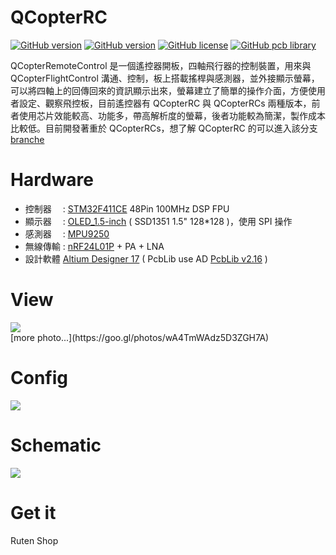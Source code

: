 QCopterRC
========
[![GitHub version](https://img.shields.io/badge/QRC%20version-v1.1-brightgreen.svg)](https://github.com/KitSprout/QCopterRemoteControl/tree/QCopterRC)
[![GitHub version](https://img.shields.io/badge/QRCs%20version-v1.0-brightgreen.svg)](https://github.com/KitSprout/QCopterRemoteControl)
[![GitHub license](https://img.shields.io/badge/license-%20MIT%20%2F%20CC%20BY--SA%204.0-blue.svg)](https://github.com/KitSprout/QCopterRemoteControl/blob/master/LICENSE)
[![GitHub pcb library](https://img.shields.io/badge/pcb%20library-%20v2.16-yellow.svg)](https://github.com/KitSprout/AltiumDesigner_PcbLibrary/releases/tag/v2.16)


QCopterRemoteControl 是一個遙控器開板，四軸飛行器的控制裝置，用來與 QCopterFlightControl 溝通、控制，板上搭載搖桿與感測器，並外接顯示螢幕，可以將四軸上的回傳回來的資訊顯示出來，螢幕建立了簡單的操作介面，方便使用者設定、觀察飛控板，目前遙控器有 QCopterRC 與 QCopterRCs 兩種版本，前者使用芯片效能較高、功能多，帶高解析度的螢幕，後者功能較為簡潔，製作成本比較低。目前開發著重於 QCopterRCs，想了解 QCopterRC 的可以進入該分支 [branche](https://github.com/KitSprout/QCopterRemoteControl/tree/QCopterRC)

Hardware
========
* 控制器　 : [STM32F411CE](http://www.st.com/en/microcontrollers/stm32f411ce.html) 48Pin 100MHz DSP FPU
* 顯示器　 : [OLED_1.5-inch](https://github.com/KitSprout/OLED_1.5-inch) ( SSD1351 1.5" 128*128 )，使用 SPI 操作
* 感測器　 : [MPU9250](https://www.invensense.com/products/motion-tracking/9-axis/mpu-9250/)
* 無線傳輸 : [nRF24L01P](http://www.nordicsemi.com/eng/Products/2.4GHz-RF/nRF24L01P) + PA + LNA
* 設計軟體 [Altium Designer 17](http://www.altium.com/en/products/altium-designer) ( PcbLib use AD [PcbLib v2.16](https://github.com/KitSprout/AltiumDesigner_PcbLibrary/releases/tag/v2.16) )

View
========
<img src="https://lh3.googleusercontent.com/yntr9BMFpYGic-34lxG-xE2y1cvx4fDA4KsnnGBx9281iXgMJJvPsoLtPYLYIxTq8KDFZDCgzOw-YfHIniYJ5fK9edAF7Kb0m9LcNfn-H2dG4SHeLuK4hSUz5lgnp5Z3HbxcZUYwtdip56uL-T_LEw4nDMO3ZwoJWjuaDXx7j5EyGh7mxk65PgV-_Cok8BVIXqlq9YcyeIuz4wj4zwEymG6F8B375yncDwOTBuomEvoEXLytBWGcRDPsjHDFSVqrGuVyDRJE56DUEK0uTa2yA4grZemcJsQo0NZaunR_9Gi0O_6d8bnLVP5dn6ywELeQopd-CCDwvpy7WjKBeszFYHF39SPQMs2KwcegXq-bb4BnRE-waCbUtCb6OFEu9PuSh4JlSlZC69Au-VtufzUb5vBw_spclq_C7c_Y0FEHYT1lK7moLKIBxxK8XQuFspKSszUiqDngX_GmJOUz-8YTeGtMvX-VKUMVQyjHU2N5-BKhpAyrG_nIN1BeLQ_e4TkDYKAu6dmd6AAE2S_1Y2_tFqXM7NFSS8wWc4wHq_CRBQzB03MPTr-JOdjoAqWRJvC0NXpTzZpGJnPI13gte4fiInkYhcmB3kqPoni98xL2erpxtxGGvUTKq8ttfUUsHiM84eI53aWrK85Wbodx8ywi8-j5rJiZ7SqFhiCfpVK6Rg=w2000" />

<br />
[more photo...](https://goo.gl/photos/wA4TmWAdz5D3ZGH7A)

Config
========
<img src="https://lh3.googleusercontent.com/wru-a-LOIkKtWNAdbJupaIFEWcjBLzPYy5BGnMB46na_wLugC1QrYQlSip6l6UDza5uc2vRG8m9SGq86nt-AbfQrgNwEryrKkYSRiF3ZftJBMPneOvCXpaqvz35NMR7bK30-A1k4HxKbXCo_bfXEBBuRdM9JcTLQjWlnhf1rC3KdfaHrJzPQqIJ1MtSFachfuNQ5AS4u_r3ZccJYD6n8xOdmBZGkpekNrVd86lwMK_zoNkhAZHt2VOKp4LeqVT6OgCjS7yv2XU-G4_5KK_YArJo_fmd_trtslKzqUrQNvhVx0K0vS18PIe8HhkCqMxGVK1L9oZ1HtDMcU82IxRx3WTf3B1_SB9PepRiyrmqMECHKXFhCZ94yKccTwQouOyVkFPbgK5f3fMQQuySetL4c6yfJVMjvzeSYXXf-7PsnDGHJj1A21uJ5rH-SJAus1DXSsGT7IvlbrJIP1St8wrlJb8a2hNyedC3CDDGIxqE7qmxor7ByipkEQOXLP4sl7LJwTTKYL0DIp4UWtb6bjIJTYGWQW5JWQAD4GiGE0n5_VvqQ09--ble-C3cLMP-Pv-5A7R4fXK01BFw-u7yq6yh_SOKbe1nm5mr6qsCOgsV__xAFfmsGAtGD4Vb1RvdNghMYw0qkc_ZkfYHnUSt7Y-M1Je3Zf3J_z9MGPMMno8BrSA=w1700" />

Schematic
========
<img src="https://lh3.googleusercontent.com/h_BKrHAHg86M0zSpuiZAgYRmcqUKzyR_8aM9dXNm0h-AZk_2cAp667ZvxuubEIp2d0L1fm3B7pmYISeQfWlfnXoTIMwdMrh6geSuMyErbCDpRpujxhEZo09qlCXO2NhnDG-U7V0LZq8-PRZWUYVpcR52lDRQvaz3PNSzljxxArKLQ4eai_IDKavZRqxJq_HzJpbZIvN_GiZae7HcMhNIyDaX2zgnrSCKrlmQ16GhKFuJf8lkfHbhrtSkRyHDSLWId24VWdm-QEDsTpdwVEd2PhlRL56hgrgLhzAfn_fC70nWmCYkHcVKNOkzb0oqPDk4GjPLNxvrQ8SMD3I5N6a1LuB25Zg1R7IWe0uhUTKpIsqJR_PQIz_Usi3kGYQ8g5Lsci4RhFmsd81wjN848kDV5YJeVv55l3ry-JRIk1jVavK1YM3N9myPB3lpjXK_qtnwdzaEXW7DxnqN49QPkZpn82WBqhxP1N9S97sdse9Nt0LRwT_iBb2jVfoj62-20xuXOW4Ah2NW4np9R4ocq3oPj9vjLE5RnZHmt60tZ7mdhlW3LYJAxtB5aha0-fAQUKx7hF7bEhcwup_I0k3QvAsorIZPszI3iZ5O1x_kbtjnzdhbWw_ixGK9ss_AWeAtaOXurBbJQ_Y92R-UNUwjKH8sW88N4aVcfrOznBnpJK-PlA=w2000" />

Get it
========
Ruten Shop
